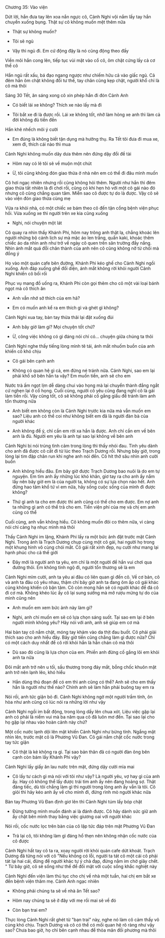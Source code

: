 




Chương 35: Vào viện

Dứt lời, hắn đưa tay lên xoa nắn ngực cô, Cảnh Nghi vội nắm lấy tay hắn chuyển xuống bụng. Thật sự cô không muốn mệt thêm nữa

- Thật sự không muốn?

- Tôi sẽ ngủ

- Vậy thì ngủ đi. Em cứ động đậy là nó cũng động theo đấy

Viền môi hắn cong lên, tiếp tục vùi mặt vào cổ cô, ôm chặt cứng lấy cả cơ thể cô

Hắn ngủ rất xấu, bá đạo ngang ngược như chiếm hữu cả vào giấc ngủ. Cả đêm hắn ôm chặt không đổi tư thế, tay chân cũng kẹp chặt, người khổ chỉ là cô mà thôi

Sáng 30 Tết, ăn sáng xong cô xin phép hắn đi đón Cảnh Anh

- Có biết lái xe không? Thích xe nào lấy mà đi

- Tôi bắt xe đi là được rồi. Lái xe không tốt, nhỡ làm hỏng xe anh thì làm cả đời không đủ tiền đền

Hắn khẽ nhếch môi ý cười

- Em đúng là không biết tận dụng mà hưởng thụ. Ra Tết tôi đưa đi mua xe, xem đi, thích cái nào thì mua

Cảnh Nghi không muốn dây dưa thêm nên đứng dậy đổi đề tài

- Hôm nay có lẽ tôi sẽ về muộn một chút

- Ừ, tôi cũng không đón giao thừa ở nhà nên em có thể đi đâu mình muốn

Cô hơi ngạc nhiên nhưng rồi cũng không hỏi thêm. Người như hắn thì đêm giao thừa tất nhiên là đi chơi rồi, cũng có khi hẹn hò với một cô gái nào đó nhưng cô cũng chẳng quan tâm. Miễn sao cô được tự do là được. Vậy cô sẽ vào viện đón giao thừa cùng mẹ

Vừa ra khỏi nhà, có một chiếc xe bám theo cô đến tận cổng bệnh viện phục hồi. Vừa xuống xe thì người trên xe kia cũng xuống

- Nghi, nói chuyện một lát

Cô quay ra nhìn thấy Khánh Phi, hôm nay trông anh thật lạ, chẳng khoác lên người những bộ cánh lịch sự mà mặc áo len trắng, quần kaki, khoác thêm chiếc áo da nhìn anh như trở về ngày cô quen trên sân trường đầy nắng. Nhìn ánh mắt quá đỗi chân thành của anh nên cô cũng không nỡ từ chối mà đồng ý

Họ vào một quán cafe bên đường, Khánh Phi kéo ghế cho Cảnh Nghi ngồi xuống. Anh đáp xuống ghế đối diện, ánh mắt không rời khỏi người Cảnh Nghi khiến cô bối rối

Phục vụ mang đồ uống ra, Khánh Phi còn gọi thêm cho cô một vài loại bánh ngọt mà cô thích ăn

- Anh vẫn nhớ sở thích của em hả?

- Em có muốn anh kể ra em thích gì và ghét gì không?

Cảnh Nghi xua tay, bàn tay thừa thãi lại đặt xuống đùi

- Anh bây giờ làm gì? Mọi chuyện tốt chứ?

- Ừ, công việc không có gì đáng nói chỉ có... chuyện giữa chúng ta thôi

Cảnh Nghi nghe thấy tiếng lòng mình tê tái, ánh mắt nhuốm buồn của anh khiến cô khó chịu

- Cô gái bên cạnh anh

- Không có quan hệ gì cả, em đừng né tránh nữa. Cảnh Nghi, sao em lại phải khổ sở bên hắn ta vậy? Em muốn tiền, anh sẽ cho em

Nước trà ấm ngọt lịm dễ dàng chui vào họng mà lại chuyển thành đắng ngắt cứ nghẹn lại ở cổ họng. Cuối cùng, người cô yêu cũng đang nghĩ cô là gái làm tiền rồi. Vậy cũng tốt, cô sẽ không phải cố gắng giấu để tránh làm anh tổn thương nữa

- Anh biết em không còn là Cảnh Nghi trước kia nữa mà vẫn muốn em sao? Liệu anh có thể coi như không biết em đã là người đàn bà của người khác

- Anh không để ý, chỉ cần em rời xa hắn là được. Anh chỉ cần em về bên anh là đủ. Người em yêu là anh tại sao lại không về bên anh

Cảnh Nghi bị nói trúng tình cảm trong lòng thì thấy nhói đau. Tình yêu dành cho anh đã được cô cất đi từ lúc theo Trạch Dương rồi. Nhưng bây giờ, trong lòng lại tim đập chân run khi nghe anh nói đến. Cô hít thở sâu nhìn anh cười buồn

- Anh không hiểu đâu. Em bây giờ được Trạch Dương bao nuôi là do em tự nguyện. Em tìm anh ấy những lúc khó khăn, giơ tay ra cho anh ấy nắm lấy nên bây giờ em là của người ta, không có sự lựa chọn nào hết. Anh đừng hao tâm khổ tứ vì em nữa, hãy sống cuộc sống của mình đi được không?

- Thứ gì anh ta cho em được thì anh cũng có thể cho em được. Em nợ anh ta những gì anh có thể trả cho em. Tiền viện phí của mẹ và chị em anh cũng có thể

Cuối cùng, anh vẫn không hiểu. Cô không muốn đôi co thêm nữa, vì càng nói chỉ càng hạ nhục mình mà thôi

Thấy Cảnh Nghi im lặng, Khánh Phi lấy ra một bức ảnh đặt trước mặt Cảnh Nghi. Trong ảnh là Trạch Dương chụp cùng một cô gái, hai người họ trong một khung hình vô cùng chói mắt. Cô gái rất xinh đẹp, nụ cười như mang lại hạnh phúc cho cả thế giới

- Đây mới là người anh ta yêu, em chỉ là một người để hắn vui chơi qua đường thôi. Em không tỉnh ngộ đi, người tổn thương sẽ là em

Cảnh Nghi mỉm cười, anh ta yêu ai đâu có liên quan gì đến cô. Về cơ bản, cô và anh ta đâu có yêu nhau, thậm chí bây giờ anh ta đang ôm ấp cô gái khác cũng không khiến cô bận tâm. Cô còn mong hắn sẽ có người khác để đá cô đi cơ mà. Không khéo lúc ấy cô lại sung sướng mà mở rượu mừng tự do của mình cũng nên

- Anh muốn em xem bức ảnh này làm gì?

- Nghi, anh chỉ muốn em sẽ có lựa chọn sáng suốt. Tại sao em lại ở bên người mình không yêu? Hãy nói với anh, anh sẽ giúp em cơ mà

Hai bàn tay cô nắm chặt, móng tay khảm vào da thịt đau buốt. Cô phải giải thích sao cho anh hiểu đây. Bây giờ tiền cũng chẳng làm gì được nữa? Chỉ có một cách duy nhất để cô rời khỏi hắn là hắn chán cô mà thôi

- Dù sao đó cũng là lựa chọn của em. Phiền anh đừng cố gắng lôi em khỏi anh ta nữa

Đôi mắt anh trở nên u tối, sầu thương trong đáy mắt, bỗng chốc khuôn mặt anh trở nên lạnh lẽo, khó hiểu

- Hắn dùng thủ đoạn để có em thì anh cũng có thể? Anh sẽ cho em thấy hắn là người như thế nào? Chính anh sẽ làm hắn phải buông tay em ra

Nói rồi, anh tức giận bỏ đi. Cảnh Nghi không ngờ một người trầm tính, ôn hòa như anh cũng có lúc nói ra những lời như vậy

Cảnh Nghi ngồi im bất động, trong lòng dấy lên chua xót. Liệu việc gặp lại anh có phải là niềm vui mà ba năm qua cô đã luôn mơ đến. Tại sao lại cho họ gặp lại nhau vào hoàn cảnh này chứ?

Một cốc nước lạnh dội lên mặt khiến Cảnh Nghi như bừng tỉnh. Ngẩng mặt nhìn lên, trước mặt cô là Phương Vũ Đan. Cô gái nắm chặt cốc nước trong tay tức giận

- Cô thật là kẻ không ra gì. Tại sao bản thân đã có người đàn ông bên cạnh còn bám lấy Khánh Phi vậy?

Cảnh Nghi lấy giấy ăn lau nước trên mặt, đứng dậy cười mỉa mai

- Cô lấy tư cách gì mà nói với tôi như vậy? Là người yêu, vợ hay gì của anh ấy. Hay cô không thể lấy được trái tim anh ấy nên đang hoảng sợ. Thật đáng tiếc, dù tôi chẳng làm gì thì người trong lòng anh ấy vẫn là tôi. Cô giỏi thì hãy kéo anh ấy về cho mình đi, đừng rình mò người khác nữa

Bàn tay Phương Vũ Đan định giơ lên thì Cảnh Nghi túm lấy bóp chặt

- Đừng tưởng mình muốn đánh ai là đánh được. Cô hãy dành sức giữ anh ấy chặt bên mình thay bằng việc giương oai với người khác

Nói rồi, cốc nước lọc trên bàn của cô lập tức đáp trên mặt Phương Vũ Đan

- Trả lại cô, tôi không làm gì đáng hổ thẹn nên không nhận cốc nước của cô được

Cảnh Nghi hất tay cô ta ra, xoay người rời khỏi quán cafe dứt khoát. Trạch Dương đã từng nói với cô "Nếu không có lỗi, người ta tát cô một cái cô phải tát lại hai cái, đừng để người khác tự ý chà đạp, đừng nằm im chờ giãy chết. " Từ bây giờ, cô sẽ sống như thế để đối mặt với cuộc sống khắc nghiệt này

Cảnh Nghi đến viện làm thủ tục cho chị về nhà một tuần, hai chị em bắt xe đến bệnh viện thăm mẹ. Cảnh Anh ngạc nhiên

- Không phải chúng ta sẽ về nhà ăn Tết sao?

- Hôm nay chúng ta sẽ ở đây với mẹ rồi mai sẽ về đó

- Còn bạn trai em?

Thực lòng Cảnh Nghi rất ghét từ "bạn trai" này, nghe nó làm cô cảm thấy vô cùng khó chịu. Trạch Dương và cô có thể có mối quan hệ rõ ràng như vậy sao? Chưa bao giờ, họ chỉ bên cạnh nhau để thỏa mãn đối phương mà thôi




